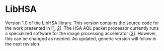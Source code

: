 # LibHSA

Version 1.0 of the LibHSA library. This version contains the source code
for the work presented in [[1](https://link.springer.com/article/10.1007/s11265-018-1382-7), 
[2](https://ieeexplore.ieee.org/document/8122108/)]. The HSA AQL packet processor currently runs
a specialized software for the image processing accelerator
[[3](https://github.com/HSA-on-FPGA/HSA-Accelerator)]. However,
this can be changed as needed. An updated, generic version will follow in
the next revision.
